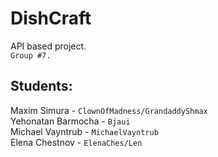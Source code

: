 # DishCraft

API based project.<br>
`Group #7.`<br>

## Students:<br>
Maxim Simura - `ClownOfMadness/GrandaddyShmax`<br>
Yehonatan Barmocha - `Bjaui`<br>
Michael Vayntrub - `MichaelVayntrub`<br>
Elena Chestnov - `ElenaChes/Len`<br>
